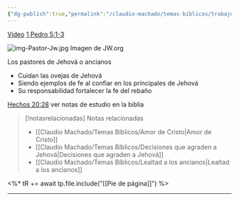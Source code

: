 ```yaml
---
{"dg-publish":true,"permalink":"/claudio-machado/temas-biblicos/trabajo-de-los-ancianos/","title":"Trabajo de los Ancianos","tags":["Pastor","Ancianos"]}
---
```


[Video](https://www.jw.org/finder?srcid=jwlshare&wtlocale=S&lank=pub-jwbvod25_18_VIDEO) 
[1 Pedro 5:1-3](https://wol.jw.org/es/wol/b/r4/lp-s/nwtsty/60/5#v=60:5:1-60:5:3)

![img-Pastor-Jw.jpg](/img/user/07%20-%20Personal/Im%C3%A1genes/img-Pastor-Jw.jpg)
<span class="pie-foto">Imagen de JW.org</span> 

Los pastores de Jehová o ancianos 
- Cuidan las ovejas de Jehová 
- Siendo ejemplos de fe al confiar en los principales de Jehová 
- Su responsabilidad fortalecer la fe del rebaño 

[Hechos 20:28](https://wol.jw.org/es/wol/b/r4/lp-s/nwtsty/44/20#v=44:20:28) ver notas de estudio en la biblia 

> [!notasrelacionadas] Notas relacionadas
> - [[Claudio Machado/Temas Bíblicos/Amor de Cristo\|Amor de Cristo]]
> - [[Claudio Machado/Temas Bíblicos/Decisiones que agraden a Jehová\|Decisiones que agraden a Jehová]]
> - [[Claudio Machado/Temas Bíblicos/Lealtad a los ancianos\|Lealtad a los ancianos]]

<%* tR += await tp.file.include("[[Pie de página]]") %>

---

